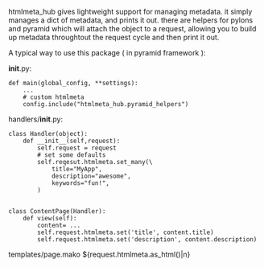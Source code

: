 htmlmeta_hub gives lightweight support for managing metadata. it simply manages a dict of metadata, and prints it out. there are helpers for pylons and pyramid which will attach the object to a request, allowing you to build up metadata throughtout the request cycle and then print it out.



A typical way to use this package ( in pyramid framework ):


__init__.py:

	def main(global_config, **settings):
		...
		# custom htmlmeta
		config.include("htmlmeta_hub.pyramid_helpers")


handlers/__init__.py:

	class Handler(object):
		def __init__(self,request):
			self.request = request
			# set some defaults
			self.reqesut.htmlmeta.set_many(\
				title="MyApp",
				description="awesome",
				keywords="fun!",
			)


	class ContentPage(Handler):
		def view(self):
		    content= ...
			self.request.htmlmeta.set('title', content.title)
			self.request.htmlmeta.set('description', content.description)


templates/page.mako
	<title>${request.htmlmeta.get('title')|n}</title>
	${request.htmlmeta.as_html()|n}
